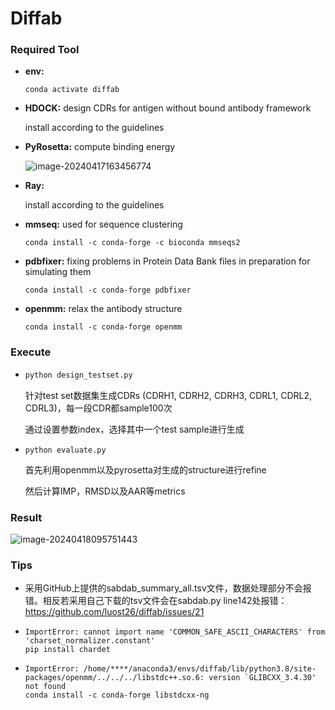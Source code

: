 # Diffab

### Required Tool

- **env:** 

  ```
  conda activate diffab
  ```

  

- **HDOCK:** design CDRs for antigen without bound antibody framework

  install according to the guidelines

- **PyRosetta:** compute binding energy

  ![image-20240417163456774](C:\Users\Administrator\AppData\Roaming\Typora\typora-user-images\image-20240417163456774.png)

- **Ray:** 

  install according to the guidelines

- **mmseq:** used for sequence clustering

  ```
  conda install -c conda-forge -c bioconda mmseqs2
  ```

- **pdbfixer:** fixing problems in Protein Data Bank files in preparation for simulating them

  ```
  conda install -c conda-forge pdbfixer
  ```

- **openmm:**  relax the antibody structure

  ```
  conda install -c conda-forge openmm
  ```




### Execute

- ```python
  python design_testset.py
  ```

  针对test set数据集生成CDRs (CDRH1, CDRH2, CDRH3, CDRL1, CDRL2, CDRL3)，每一段CDR都sample100次

  通过设置参数index，选择其中一个test sample进行生成

- ```
  python evaluate.py
  ```

  首先利用openmm以及pyrosetta对生成的structure进行refine

  然后计算IMP，RMSD以及AAR等metrics
  
  

### Result

![image-20240418095751443](C:\Users\Administrator\AppData\Roaming\Typora\typora-user-images\image-20240418095751443.png)



### Tips

- 采用GitHub上提供的sabdab_summary_all.tsv文件，数据处理部分不会报错。相反若采用自己下载的tsv文件会在sabdab.py line142处报错：https://github.com/luost26/diffab/issues/21

- ```
  ImportError: cannot import name 'COMMON_SAFE_ASCII_CHARACTERS' from 'charset_normalizer.constant'
  pip install chardet
  ```

- ```
  ImportError: /home/****/anaconda3/envs/diffab/lib/python3.8/site-packages/openmm/../../../libstdc++.so.6: version `GLIBCXX_3.4.30' not found
  conda install -c conda-forge libstdcxx-ng
  ```

  